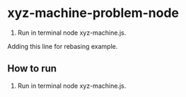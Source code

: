 # xyz-machine-problem-node
<!-- Running process -->

1. Run in terminal node xyz-machine.js.

Adding this line for rebasing example.

## How to run 
1. Run in terminal node xyz-machine.js.

